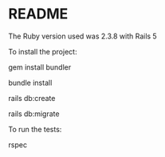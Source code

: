 # README

The Ruby version used was 2.3.8 with Rails 5

To install the project:

gem install bundler

bundle install

rails db:create

rails db:migrate

To run the tests:

rspec
